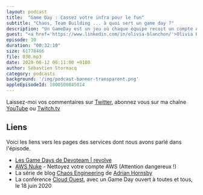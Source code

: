 ```yaml
---
layout: podcast
title:  "Game Day : Cassez votre infra pour le fun"
subtitle: "Chaos, Team Building ... à quoi sert un game day ?"
description: "Un GameDay est un jeu où chaque équipe recoit un compte AWS avec une application. Le game master injecte des pannes dans l'infrastructure. L'équipe qui conserve le plus de services en mode de fonctionnement gagne. A quoi ca sert et comment ca marche ?"
guest: "<a href='https://www.linkedin.com/in/olivia-blanchon/'>Olivia Blanchon</a>, Consultante en organisation et apprentissage et <a href='https://www.linkedin.com/in/nicolas-pellegrin-b71b7537/'>Nicolas Pellegrin</a>, Consultant Cloud"
episode: 30
duration: "00:32:10"
size: 61778466
file: 030.mp3  
date: 2020-06-12 06:11:00 +0100
author: Sébastien Stormacq
category: podcasts
background: '/img/podcast-banner-transparent.png'
appleEpisodeId: 1000500045014
---
```


Laissez-moi vos commentaires sur [Twitter](https://twitter.com/sebsto), abonnez vous sur ma chaîne [YouTube](https://www.youtube.com/sebsto) ou [Twitch.tv](https://www.twitch.tv/sebAWS)

## Liens

Voici les liens vers les pages des services dont nous avons parlé dans l'épisode.

- [Les Game Days de Devoteam \| revolve](https://revolve.team/formation-gameday-infrastructure)
- [AWS Nuke](https://github.com/rebuy-de/aws-nuke) - Nettoyez votre compte AWS (Attention dangereux !)
- La série de blog [Chaos Engineering](https://medium.com/@adhorn/the-chaos-engineering-collection-5e188d6a90e2) de [Adrian Hornsby](https://www.linkedin.com/in/hornsby/)
- La conférence [Cloud Ouest](https://cloudouest2020.virtualconference.com/#/event), avec un Game Day ouvert à toutes et tous, le 18 juin 2020
